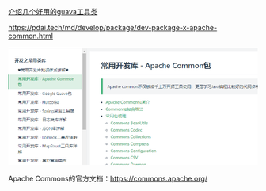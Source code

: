 [介绍几个好用的guava工具类](https://juejin.cn/post/6974202216768864264)

https://pdai.tech/md/develop/package/dev-package-x-apache-common.html

![image-20230818154140807](media/images/image-20230818154140807.png)

Apache Commons的官方文档：https://commons.apache.org/

